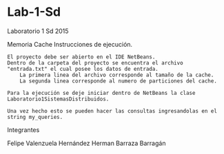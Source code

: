 # Lab-1-Sd
Laboratorio 1 Sd 2015

Memoria Cache 
Instrucciones de ejecución.

    El proyecto debe ser abierto en el IDE NetBeans.
    Dentro de la carpeta del proyecto se encuentra el archivo "entrada.txt" el cual posee los datos de entrada.
        La primera linea del archivo corresponde al tamaño de la cache.
        La segunda linea corresponde al numero de particiones del cache.

    Para la ejecución se deje iniciar dentro de NetBeans la clase Laboratorio1SistemasDistribuidos.

    Una vez hecho esto se pueden hacer las consultas ingresandolas en el string my_queries.

Integrantes

Felipe Valenzuela Hernández
Herman Barraza Barragán

  
